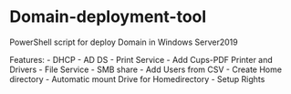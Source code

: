 # Domain-deployment-tool
PowerShell script for deploy Domain in Windows Server2019

Features:
    - DHCP
    - AD DS
    - Print Service
    - Add Cups-PDF Printer and Drivers
    - File Service
    - SMB share
    - Add Users from CSV
    - Create Home directory
    - Automatic mount Drive for Homedirectory
    - Setup Rights    
    
